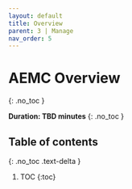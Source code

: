 ```yaml
---
layout: default
title: Overview
parent: 3 | Manage
nav_order: 5
---
```


# AEMC Overview
{: .no_toc }

**Duration: TBD minutes**
{: .no_toc }

## Table of contents
{: .no_toc .text-delta }

1. TOC
{:toc}